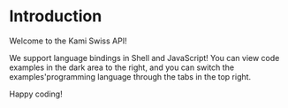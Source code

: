# Introduction

Welcome to the Kami Swiss API!

We support language bindings in Shell and JavaScript! You can view code examples in the dark area to the right, and you can switch the examples'programming language through the tabs in the top right.

Happy coding!
